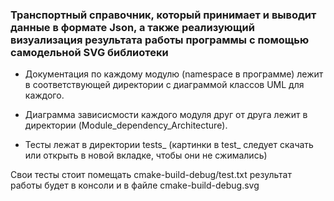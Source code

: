 ### Транспортный справочник, который принимает и выводит данные в формате Json, а также реализующий визуализация результата работы программы с помощью самодельной SVG библиотеки

- Документация по каждому модулю (namespace в программе) лежит в соответствующей директории с диаграммой классов UML для каждого.

- Диаграмма зависисмости каждого модуля друг от друга лежит в директории (Module_dependency_Architecture).

- Тесты лежат в директории tests_ (картинки в test_ следует скачать или открыть в новой вкладке, чтобы они не сжимались)

Свои тесты стоит помещать cmake-build-debug/test.txt результат работы будет в консоли и в файле cmake-build-debug.svg
